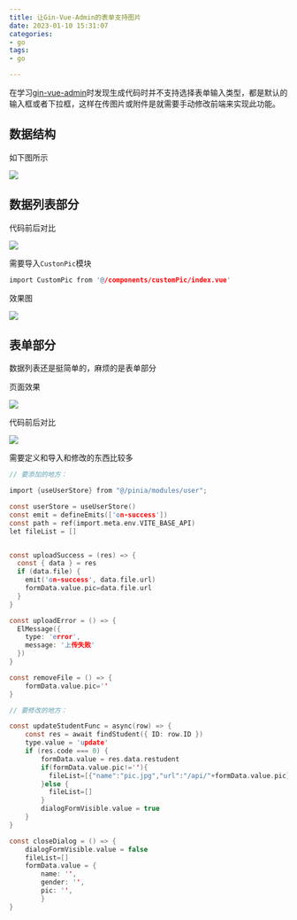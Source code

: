 ```yaml
---
title: 让Gin-Vue-Admin的表单支持图片
date: 2023-01-10 15:31:07
categories:
- go
tags:
- go

---
```


在学习[gin-vue-admin](https://www.gin-vue-admin.com/)时发现生成代码时并不支持选择表单输入类型，都是默认的输入框或者下拉框，这样在传图片或附件是就需要手动修改前端来实现此功能。

<!--more-->

## 数据结构

如下图所示

![](https://raw.githubusercontent.com/sxzhi799/blog_tuchuang/main/img/202301/202301132327144.png)

## 数据列表部分

代码前后对比

![](https://raw.githubusercontent.com/sxzhi799/blog_tuchuang/main/img/202301/202301132330514.png)

需要导入`CustonPic`模块

```h
import CustomPic from '@/components/customPic/index.vue'
```

效果图

![](https://raw.githubusercontent.com/sxzhi799/blog_tuchuang/main/img/202301/202301132332131.png)

## 表单部分

数据列表还是挺简单的，麻烦的是表单部分

页面效果

![](https://raw.githubusercontent.com/sxzhi799/blog_tuchuang/main/img/202301/202301132332345.png)

代码前后对比

![](https://raw.githubusercontent.com/sxzhi799/blog_tuchuang/main/img/202301/202301132334540.png)

需要定义和导入和修改的东西比较多

```h
// 要添加的地方：

import {useUserStore} from "@/pinia/modules/user";

const userStore = useUserStore()
const emit = defineEmits(['on-success'])
const path = ref(import.meta.env.VITE_BASE_API)
let fileList = []


const uploadSuccess = (res) => {
  const { data } = res
  if (data.file) {
    emit('on-success', data.file.url)
    formData.value.pic=data.file.url
  }
}

const uploadError = () => {
  ElMessage({
    type: 'error',
    message: '上传失败'
  })
}

const removeFile = () => {
    formData.value.pic=''
}

// 要修改的地方：

const updateStudentFunc = async(row) => {
    const res = await findStudent({ ID: row.ID })
    type.value = 'update'
    if (res.code === 0) {
        formData.value = res.data.restudent
        if(formData.value.pic!=''){
          fileList=[{"name":"pic.jpg","url":"/api/"+formData.value.pic}]
        }else {
          fileList=[]
        }
        dialogFormVisible.value = true
    }
}

const closeDialog = () => {
    dialogFormVisible.value = false
    fileList=[]
    formData.value = {
        name: '',
        gender: '',
        pic: '',
        }
}
```

